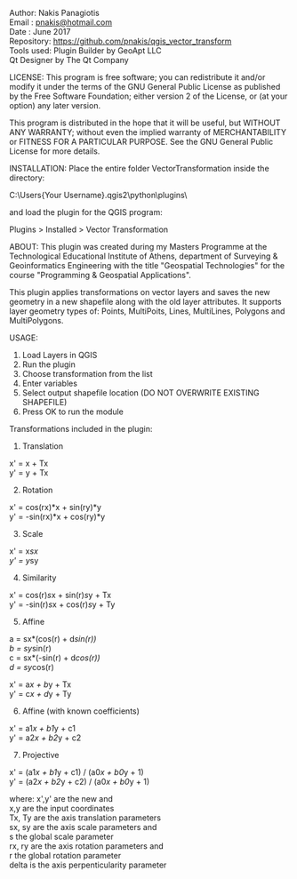 Author: Nakis Panagiotis<br />
Email : pnakis@hotmail.com<br />
Date : June 2017<br />
Repository: https://github.com/pnakis/qgis_vector_transform<br />
Tools used: Plugin Builder by GeoApt LLC<br />
            Qt Designer by The Qt Company<br />

LICENSE:
This program is free software; you can redistribute it and/or modify
it under the terms of the GNU General Public License as published by
the Free Software Foundation; either version 2 of the License, or
(at your option) any later version.

This program is distributed in the hope that it will be useful,
but WITHOUT ANY WARRANTY; without even the implied warranty of
MERCHANTABILITY or FITNESS FOR A PARTICULAR PURPOSE.  See the
GNU General Public License for more details.

INSTALLATION:
Place the entire folder VectorTransformation inside the directory:

C:\Users\{Your Username}\.qgis2\python\plugins\

and load the plugin for the QGIS program:

Plugins > Installed > Vector Transformation


ABOUT:
This plugin was created during my Masters Programme at the Technological Educational Institute of Athens,
department of Surveying & Geoinformatics Engineering with the title "Geospatial Technologies" for the 
course "Programming & Geospatial Applications".

This plugin applies transformations on vector layers and saves the new geometry in a new shapefile along with the old layer attributes.
It supports layer geometry types of: Points, MultiPoits, Lines, MultiLines, Polygons and MultiPolygons.

USAGE:
1) Load Layers in QGIS
2) Run the plugin
3) Choose transformation from the list
4) Enter variables
5) Select output shapefile location (DO NOT OVERWRITE EXISTING SHAPEFILE)
6) Press OK to run the module

Transformations included in the plugin: 
1) Translation 

x' = x + Tx<br />
y' = y + Tx<br />

2) Rotation 

x' = cos(rx)*x + sin(ry)*y<br />
y' = -sin(rx)*x + cos(ry)*y<br />

3) Scale

x' = x*sx <br />
y' = y*sy 

4) Similarity

x' = cos(r)*s*x + sin(r)*s*y + Tx<br />
y' = -sin(r)*s*x + cos(r)*s*y + Ty<br />

5) Affine 

a = sx*(cos(r) + d*sin(r))<br />
b = sy*sin(r)<br />
c = sx*(-sin(r) + d*cos(r))<br />
d = sy*cos(r)<br />

x' = a*x + b*y + Tx<br />
y' = c*x + d*y + Ty<br />

6) Affine (with known coefficients)

x' = a1*x + b1*y + c1<br />
y' = a2*x + b2*y + c2<br />

7) Projective

x' = (a1*x + b1*y + c1) / (a0*x + b0*y + 1)<br />
y' = (a2*x + b2*y + c2) / (a0*x + b0*y + 1)<br />

where:
x',y' are the new and <br />
x,y are the input coordinates<br />
Tx, Ty are the axis translation parameters<br />
sx, sy are the axis scale parameters and <br />
s the global scale parameter<br />
rx, ry are the axis rotation parameters and<br />
r the global rotation parameter<br />
delta is the axis perpenticularity parameter<br />
